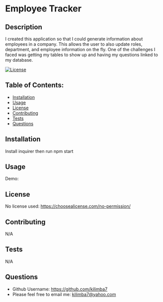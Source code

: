 # Employee Tracker

  ## Description
  I created this application so that I could generate information about employees in a company. This allows the user to also update roles, department, and employee information on the fly. One of the challenges I faced was getting my tables to show up and having my questions linked to my database. 

  [![License](https://img.shields.io/badge/License-NONE-inactive)](https://choosealicense.com/no-permission/)

  ## Table of Contents:
  - [Installation](#installation)
  - [Usage](#usage)
  - [License](#license)
  - [Contributing](#contributing)
  - [Tests](#tests)
  - [Questions](#questions)



  ## Installation
  Install inquirer then run npm start

  ## Usage
  Demo:

  ## License
  No license used: https://choosealicense.com/no-permission/

  ## Contributing
  N/A

  ## Tests
  N/A

  ## Questions
  - Github Username: https://github.com/kilimba7
  - Please feel free to email me: kilimba7@yahoo.com